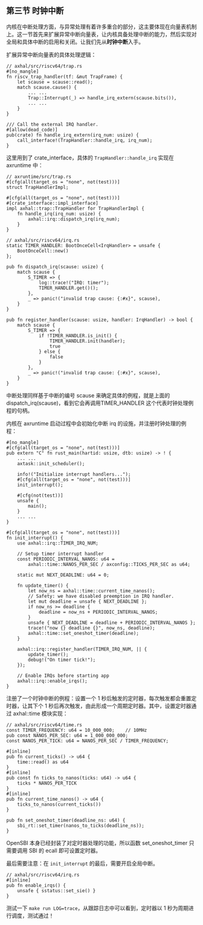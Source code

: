 ## 第三节 时钟中断



内核在中断处理方面，与异常处理有着许多重合的部分，这主要体现在向量表机制上。这一节首先来扩展异常中断向量表，让内核具备处理中断的能力，然后实现对全局和具体中断的启用和关闭。让我们先从**时钟中断**入手。

扩展异常中断向量表的具体处理逻辑：

```rust,editable
// axhal/src/riscv64/trap.rs
#[no_mangle]
fn riscv_trap_handler(tf: &mut TrapFrame) {
    let scause = scause::read();
    match scause.cause() {
		... ...
        Trap::Interrupt(_) => handle_irq_extern(scause.bits()),
		... ...
    }
}

/// Call the external IRQ handler.
#[allow(dead_code)]
pub(crate) fn handle_irq_extern(irq_num: usize) {
    call_interface!(TrapHandler::handle_irq, irq_num);
}
```

这里用到了 crate_interface，具体的 `TrapHandler::handle_irq` 实现在 axruntime 中：

```rust,editable
// axruntime/src/trap.rs
#[cfg(all(target_os = "none", not(test)))]
struct TrapHandlerImpl;

#[cfg(all(target_os = "none", not(test)))]
#[crate_interface::impl_interface]
impl axhal::trap::TrapHandler for TrapHandlerImpl {
    fn handle_irq(irq_num: usize) {
        axhal::irq::dispatch_irq(irq_num);
    }
}

// axhal/src/riscv64/irq.rs
static TIMER_HANDLER: BootOnceCell<IrqHandler> = unsafe {
    BootOnceCell::new()
};

pub fn dispatch_irq(scause: usize) {
    match scause {
        S_TIMER => {
            log::trace!("IRQ: timer");
            TIMER_HANDLER.get()();
        },
        _ => panic!("invalid trap cause: {:#x}", scause),
    }
}

pub fn register_handler(scause: usize, handler: IrqHandler) -> bool {
    match scause {
        S_TIMER => {
            if !TIMER_HANDLER.is_init() {
                TIMER_HANDLER.init(handler);
                true
            } else {
                false
            }
        },
        _ => panic!("invalid trap cause: {:#x}", scause),
    }
}
```

中断处理同样基于中断的编号 scause 来确定具体的例程，就是上面的 dispatch_irq(scause)，看到它会再调用TIMER_HANDLER 这个代表时钟处理例程的句柄。

内核在 axruntime 启动过程中会初始化中断 irq 的设施，并注册时钟处理的例程：

```rust,editable
#[no_mangle]
#[cfg(all(target_os = "none", not(test)))]
pub extern "C" fn rust_main(hartid: usize, dtb: usize) -> ! {
    ... ...
    axtask::init_scheduler();

    info!("Initialize interrupt handlers...");
    #[cfg(all(target_os = "none", not(test)))]
    init_interrupt();

    #[cfg(not(test))]
    unsafe {
        main();
    }
	... ...
}

#[cfg(all(target_os = "none", not(test)))]
fn init_interrupt() {
    use axhal::irq::TIMER_IRQ_NUM;

    // Setup timer interrupt handler
    const PERIODIC_INTERVAL_NANOS: u64 =
        axhal::time::NANOS_PER_SEC / axconfig::TICKS_PER_SEC as u64;

    static mut NEXT_DEADLINE: u64 = 0;

    fn update_timer() {
        let now_ns = axhal::time::current_time_nanos();
        // Safety: we have disabled preemption in IRQ handler.
        let mut deadline = unsafe { NEXT_DEADLINE };
        if now_ns >= deadline {
            deadline = now_ns + PERIODIC_INTERVAL_NANOS;
        }
        unsafe { NEXT_DEADLINE = deadline + PERIODIC_INTERVAL_NANOS };
        trace!("now {} deadline {}", now_ns, deadline);
        axhal::time::set_oneshot_timer(deadline);
    }

    axhal::irq::register_handler(TIMER_IRQ_NUM, || {
        update_timer();
        debug!("On timer tick!");
    });

    // Enable IRQs before starting app
    axhal::irq::enable_irqs();
}
```

注册了一个时钟中断的例程：设置一个 1 秒后触发的定时器，每次触发都会重置定时器，让其下个 1 秒后再次触发，由此形成一个周期定时器。其中，设置定时器通过 axhal::time 模块实现：

```rust,editable
// axhal/src/riscv64/time.rs
const TIMER_FREQUENCY: u64 = 10_000_000;    // 10MHz
pub const NANOS_PER_SEC: u64 = 1_000_000_000;
const NANOS_PER_TICK: u64 = NANOS_PER_SEC / TIMER_FREQUENCY;

#[inline]
pub fn current_ticks() -> u64 {
    time::read() as u64
}
#[inline]
pub const fn ticks_to_nanos(ticks: u64) -> u64 {
    ticks * NANOS_PER_TICK
}
#[inline]
pub fn current_time_nanos() -> u64 {
    ticks_to_nanos(current_ticks())
}

pub fn set_oneshot_timer(deadline_ns: u64) {
    sbi_rt::set_timer(nanos_to_ticks(deadline_ns));
}
```

OpenSBI 本身已经封装了对定时器处理的功能，所以函数 set_oneshot_timer 只需要调用 SBI 的 ecall 即可设置定时器。

最后需要注意：在 `init_interrupt` 的最后，需要开启全局中断。

```rust,editable
// axhal/src/riscv64/irq.rs
#[inline]
pub fn enable_irqs() {
    unsafe { sstatus::set_sie() }
}
```

测试一下 `make run LOG=trace`，从跟踪日志中可以看到，定时器以 1 秒为周期进行调度，测试通过！





<script src="https://utteranc.es/client.js"
        repo="OSLearning365/blog-issues"
        issue-term="pathname"
        theme="github-light"
        crossorigin="anonymous"
        async>
</script>
